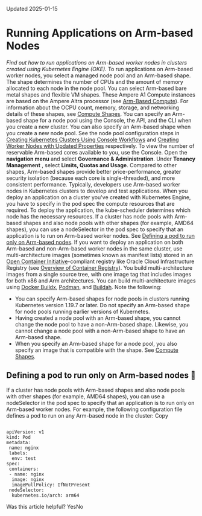 Updated 2025-01-15
# Running Applications on Arm-based Nodes
_Find out how to run applications on Arm-based worker nodes in clusters created using Kubernetes Engine (OKE)._
To run applications on Arm-based worker nodes, you select a managed node pool and an Arm-based shape. The shape determines the number of CPUs and the amount of memory allocated to each node in the node pool. You can select Arm-based bare metal shapes and flexible VM shapes. These Ampere A1 Compute instances are based on the Ampere Altra processor (see [Arm-Based Compute](https://docs.oracle.com/iaas/Content/Compute/References/arm.htm)). For information about the OCPU count, memory, storage, and networking details of these shapes, see [Compute Shapes](https://docs.oracle.com/iaas/Content/Compute/References/computeshapes.htm).
You can specify an Arm-based shape for a node pool using the Console, the API, and the CLI when you create a new cluster. You can also specify an Arm-based shape when you create a new node pool. See the node pool configuration steps in [Creating Kubernetes Clusters Using Console Workflows](https://docs.oracle.com/en-us/iaas/Content/ContEng/Tasks/contengcreatingclusterusingoke.htm#Creating_a_Kubernetes_Cluster "Find out about the two ways to create a Kubernetes cluster using Kubernetes Engine \(OKE\).") and [Creating Worker Nodes with Updated Properties](https://docs.oracle.com/en-us/iaas/Content/ContEng/Tasks/contengupgradingimageworkernode.htm#Upgrading_the_Image_Running_on_Worker_Nodes_by_Creating_a_New_Node_Pool "Find out about the different ways to update worker node properties using Kubernetes Engine \(OKE\).") respectively.
To view the number of reservable Arm-based cores available to you, use the Console. Open the **navigation menu** and select **Governance & Administration**. Under **Tenancy Management** , select **Limits, Quotas and Usage**.
Compared to other shapes, Arm-based shapes provide better price-performance, greater security isolation (because each core is single-threaded), and more consistent performance. Typically, developers use Arm-based worker nodes in Kubernetes clusters to develop and test applications.
When you deploy an application on a cluster you've created with Kubernetes Engine, you have to specify in the pod spec the compute resources that are required. To deploy the application, the kube-scheduler determines which node has the necessary resources. If a cluster has node pools with Arm-based shapes and also node pools with other shapes (for example, AMD64 shapes), you can use a nodeSelector in the pod spec to specify that an application is to run on Arm-based worker nodes. See [Defining a pod to run only on Arm-based nodes](https://docs.oracle.com/en-us/iaas/Content/ContEng/Tasks/contengrunningarmnodes.htm#contengrunningarmnodes_topic_Defining_a_pod_to_run_only_on_arm_nodes). 
If you want to deploy an application on both Arm-based and non-Arm-based worker nodes in the same cluster, use multi-architecture images (sometimes known as manifest lists) stored in an [ Open Container Initiative](https://opencontainers.org/)-compliant registry like Oracle Cloud Infrastructure Registry (see [Overview of Container Registry](https://docs.oracle.com/iaas/Content/Registry/Concepts/registryoverview.htm)). You build multi-architecture images from a single source tree, with one image tag that includes images for both x86 and Arm architectures. You can build multi-architecture images using [Docker Buildx](https://github.com/docker/buildx), [Podman](https://github.com/containers/podman), and [Buildah](https://github.com/containers/buildah).
Note the following:
  * You can specify Arm-based shapes for node pools in clusters running Kubernetes version 1.19.7 or later. Do not specify an Arm-based shape for node pools running earlier versions of Kubernetes.
  * Having created a node pool with an Arm-based shape, you cannot change the node pool to have a non-Arm-based shape. Likewise, you cannot change a node pool with a non-Arm-based shape to have an Arm-based shape.
  * When you specify an Arm-based shape for a node pool, you also specify an image that is compatible with the shape. See [Compute Shapes](https://docs.oracle.com/iaas/Content/Compute/References/computeshapes.htm).


## Defining a pod to run only on Arm-based nodes 🔗 
If a cluster has node pools with Arm-based shapes and also node pools with other shapes (for example, AMD64 shapes), you can use a nodeSelector in the pod spec to specify that an application is to run only on Arm-based worker nodes. For example, the following configuration file defines a pod to run on any Arm-based node in the cluster:
Copy
```

apiVersion: v1
kind: Pod
metadata:
 name: nginx
 labels:
  env: test
spec:
 containers:
 - name: nginx
  image: nginx
  imagePullPolicy: IfNotPresent
 nodeSelector:
  kubernetes.io/arch: arm64
```

Was this article helpful?
YesNo

